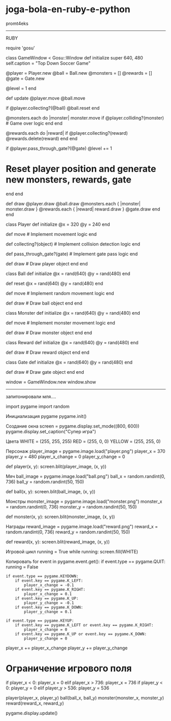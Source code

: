 # joga-bola-en-ruby-e-python
promt4eks
_________________________________
RUBY

require 'gosu'

class GameWindow < Gosu::Window def initialize super 640, 480 self.caption = "Top Down Soccer Game"

 
@player = Player.new
@ball = Ball.new
@monsters = []
@rewards = []
@gate = Gate.new

@level = 1
end

def update @player.move @ball.move

 
if @player.collecting?(@ball)
  @ball.reset
end

@monsters.each do |monster|
  monster.move
  if @player.colliding?(monster)
    # Game over logic
  end
end

@rewards.each do |reward|
  if @player.collecting?(reward)
    @rewards.delete(reward)
  end
end

if @player.pass_through_gate?(@gate)
  @level += 1
  # Reset player position and generate new monsters, rewards, gate
end
end

def draw @player.draw @ball.draw @monsters.each { |monster| monster.draw } @rewards.each { |reward| reward.draw } @gate.draw end end

class Player def initialize @x = 320 @y = 240 end

def move # Implement movement logic end

def collecting?(object) # Implement collision detection logic end

def pass_through_gate?(gate) # Implement gate pass logic end

def draw # Draw player object end end

class Ball def initialize @x = rand(640) @y = rand(480) end

def reset @x = rand(640) @y = rand(480) end

def move # Implement random movement logic end

def draw # Draw ball object end end

class Monster def initialize @x = rand(640) @y = rand(480) end

def move # Implement monster movement logic end

def draw # Draw monster object end end

class Reward def initialize @x = rand(640) @y = rand(480) end

def draw # Draw reward object end end

class Gate def initialize @x = rand(640) @y = rand(480) end

def draw # Draw gate object end end

window = GameWindow.new window.show

______________________________________________

запитонировали мля....

import pygame import random

Инициализация pygame
pygame.init()

Создание окна
screen = pygame.display.set_mode((800, 600)) pygame.display.set_caption("Супер игра")

Цвета
WHITE = (255, 255, 255) RED = (255, 0, 0) YELLOW = (255, 255, 0)

Персонаж
player_image = pygame.image.load("player.png") player_x = 370 player_y = 480 player_x_change = 0 player_y_change = 0

def player(x, y): screen.blit(player_image, (x, y))

Мяч
ball_image = pygame.image.load("ball.png") ball_x = random.randint(0, 736) ball_y = random.randint(50, 150)

def ball(x, y): screen.blit(ball_image, (x, y))

Монстры
monster_image = pygame.image.load("monster.png") monster_x = random.randint(0, 736) monster_y = random.randint(50, 150)

def monster(x, y): screen.blit(monster_image, (x, y))

Награды
reward_image = pygame.image.load("reward.png") reward_x = random.randint(0, 736) reward_y = random.randint(50, 150)

def reward(x, y): screen.blit(reward_image, (x, y))

Игровой цикл
running = True while running: screen.fill(WHITE)

 
Копировать
for event in pygame.event.get():
    if event.type == pygame.QUIT:
        running = False

    if event.type == pygame.KEYDOWN:
        if event.key == pygame.K_LEFT:
            player_x_change = -0.1
        if event.key == pygame.K_RIGHT:
            player_x_change = 0.1
        if event.key == pygame.K_UP:
            player_y_change = -0.1
        if event.key == pygame.K_DOWN:
            player_y_change = 0.1

    if event.type == pygame.KEYUP:
        if event.key == pygame.K_LEFT or event.key == pygame.K_RIGHT:
            player_x_change = 0
        if event.key == pygame.K_UP or event.key == pygame.K_DOWN:
            player_y_change = 0

player_x += player_x_change
player_y += player_y_change

# Ограничение игрового поля
if player_x < 0:
    player_x = 0
elif player_x > 736:
    player_x = 736
if player_y < 0:
    player_y = 0
elif player_y > 536:
    player_y = 536

player(player_x, player_y)
ball(ball_x, ball_y)
monster(monster_x, monster_y)
reward(reward_x, reward_y)

pygame.display.update()
